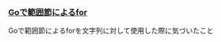 ### [Goで範囲節によるfor](https://github.com/DaisukeKarasawa/go/tree/master/for_range)

Goで範囲節によるforを文字列に対して使用した際に気づいたこと